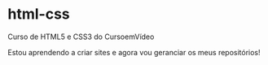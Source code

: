 # html-css
 Curso de HTML5 e CSS3 do CursoemVídeo

Estou aprendendo a criar sites e agora vou geranciar os meus repositórios!